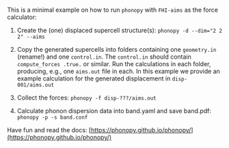 This is a minimal example on how to run `phonopy` with `FHI-aims` as the force calculator:

1) Create the (one) displaced supercell structure(s):
   ```phonopy -d --dim="2 2 2" --aims```

2) Copy the generated supercells into folders containing one `geometry.in` (rename!) and one `control.in`. The `control.in` should contain `compute_forces .true.` or similar. Run the calculations in each folder, producing, e.g., one `aims.out` file in each. In this example we provide an example calculation for the generated displacement in `disp-001/aims.out`

3) Collect the forces:
   ```phonopy -f disp-???/aims.out```

4) Calculate phonon dispersion data into band.yaml and save band.pdf:
   ```phonopy -p -s band.conf```

Have fun and read the docs: [https://phonopy.github.io/phonopy/](https://phonopy.github.io/phonopy/)
